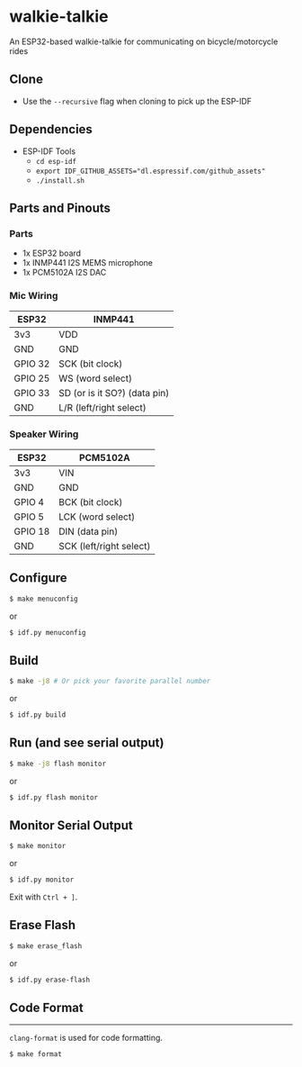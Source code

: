 # walkie-talkie

An ESP32-based walkie-talkie for communicating on bicycle/motorcycle rides

## Clone

* Use the `--recursive` flag when cloning to pick up the ESP-IDF

## Dependencies

* ESP-IDF Tools
    * `cd esp-idf`
    * `export IDF_GITHUB_ASSETS="dl.espressif.com/github_assets"`
    * `./install.sh`

## Parts and Pinouts

### Parts

* 1x ESP32 board
* 1x INMP441 I2S MEMS microphone
* 1x PCM5102A I2S DAC

### Mic Wiring

| ESP32  | INMP441 |
| ------------- | ------------- |
| 3v3  | VDD  |
| GND  | GND  |
| GPIO 32  | SCK (bit clock)  |
| GPIO 25  | WS (word select)  |
| GPIO 33  | SD (or is it SO?) (data pin)  |
| GND  | L/R (left/right select)  |

### Speaker Wiring

| ESP32  | PCM5102A |
| ------------- | ------------- |
| 3v3  | VIN  |
| GND  | GND  |
| GPIO 4  | BCK (bit clock)  |
| GPIO 5  | LCK (word select)  |
| GPIO 18  | DIN (data pin)  |
| GND  | SCK (left/right select)  |

## Configure

```bash
$ make menuconfig
```

or

```bash
$ idf.py menuconfig
```

## Build

```bash
$ make -j8 # Or pick your favorite parallel number
```

or

```bash
$ idf.py build
```

## Run (and see serial output)

```bash
$ make -j8 flash monitor
```

or

```bash
$ idf.py flash monitor
```

## Monitor Serial Output

```bash
$ make monitor
```

or

```bash
$ idf.py monitor
```

Exit with `Ctrl + ]`.

## Erase Flash

```bash
$ make erase_flash
```

or

```bash
$ idf.py erase-flash
```

## Code Format
-----------

`clang-format` is used for code formatting.

```bash
$ make format
```
